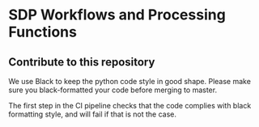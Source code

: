 # SDP Workflows and Processing Functions


## Contribute to this repository

We use Black to keep the python code style in good shape.
Please make sure you black-formatted your code before merging to master.

The first step in the CI pipeline checks that the code complies with black formatting style,
and will fail if that is not the case.